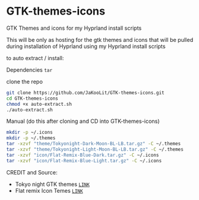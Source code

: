 # GTK-themes-icons
GTK Themes and icons for my Hyprland install scripts

This will be only as hosting for the gtk themes and icons that will be pulled during installation of Hyprland using my Hyprland install scripts

to auto extract / install:

Dependencies
`tar`

clone the repo
```bash
git clone https://github.com/JaKooLit/GTK-themes-icons.git
cd GTK-themes-icons
chmod +x auto-extract.sh
./auto-extract.sh
```

Manual (do this after cloning and CD into GTK-themes-icons)
```bash
mkdir -p ~/.icons
mkdir -p ~/.themes
tar -xzvf "theme/Tokyonight-Dark-Moon-BL-LB.tar.gz" -C ~/.themes
tar -xzvf "theme/Tokyonight-Light-Moon-BL-LB.tar.gz" -C ~/.themes
tar -xzvf "icon/Flat-Remix-Blue-Dark.tar.gz" -C ~/.icons
tar -xzvf "icon/Flat-Remix-Blue-Light.tar.gz" -C ~/.icons
```
CREDIT and Source:
- Tokyo night GTK themes  [`LINK`](https://github.com/Fausto-Korpsvart/Tokyo-Night-GTK-Theme)
- Flat remix Icon Temes [`LINK`](https://github.com/daniruiz/flat-remix)
